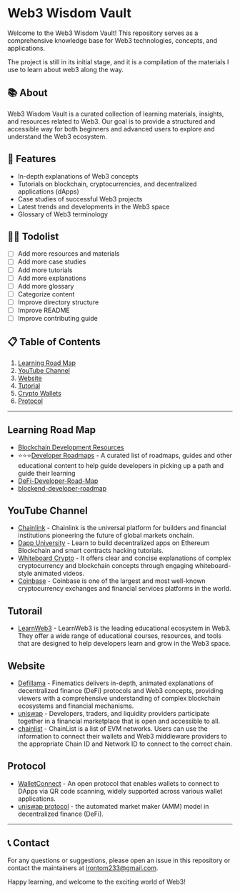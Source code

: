 # Web3 Wisdom Vault

Welcome to the Web3 Wisdom Vault! This repository serves as a comprehensive knowledge base for Web3 technologies, concepts, and applications.

The project is still in its initial stage, and it is a compilation of the materials I use to learn about web3 along the way.

## 📚 About
Web3 Wisdom Vault is a curated collection of learning materials, insights, and resources related to Web3. Our goal is to provide a structured and accessible way for both beginners and advanced users to explore and understand the Web3 ecosystem.

## 🌟 Features
- In-depth explanations of Web3 concepts
- Tutorials on blockchain, cryptocurrencies, and decentralized applications (dApps)
- Case studies of successful Web3 projects
- Latest trends and developments in the Web3 space
- Glossary of Web3 terminology

## 👌🏻 Todolist
- [ ] Add more resources and materials
- [ ] Add more case studies
- [ ] Add more tutorials
- [ ] Add more explanations
- [ ] Add more glossary
- [ ] Categorize content
- [ ] Improve directory structure
- [ ] Improve README
- [ ] Improve contributing guide

## 📋 Table of Contents

1. [Learning Road Map](#Learning-Road-Map)
2. [YouTube Channel](#YouTube-Channel)
3. [Website](#Website)
4. [Tutorial](#Tutorail)
5. [Crypto Wallets](#Crypto-Wallets)
6. [Protocol](#Protocol)

---
## Learning Road Map 

- [Blockchain Development Resources](https://github.com/frankiefab100/Blockchain-Development-Resources)
- ⭐⭐⭐[Developer Roadmaps](https://roadmap.sh/) - A curated list of roadmaps, guides and other educational content to help guide developers in picking up a path and guide their learning
- [DeFi-Developer-Road-Map](https://github.com/OffcierCia/DeFi-Developer-Road-Map?tab=readme-ov-file)
- [blockend-developer-roadmap](https://github.com/Envoy-VC/blockend-developer-roadmap)
  
## YouTube Channel

- [Chainlink](https://www.youtube.com/c/chainlink/playlists) - Chainlink is the universal platform for builders and financial institutions pioneering the future of global markets onchain.
- [Dapp University](https://youtube.com/c/DappUniversity) - Learn to build decentralized apps on Ethereum Blockchain and smart contracts hacking tutorials.
- [Whiteboard Crypto](https://www.youtube.com/@WhiteboardCrypto/featured) - It offers clear and concise explanations of complex cryptocurrency and blockchain concepts through engaging whiteboard-style animated videos.
- [Coinbase](https://www.youtube.com/@coinbase/videos) - Coinbase is one of the largest and most well-known cryptocurrency exchanges and financial services platforms in the world.

## Tutorail
- [LearnWeb3](https://learnweb3.io/) - LearnWeb3 is the leading educational ecosystem in Web3. They offer a wide range of educational courses, resources, and tools that are designed to help developers learn and grow in the Web3 space.

## Website

- [Defillama](https://defillama.com/) - Finematics delivers in-depth, animated explanations of decentralized finance (DeFi) protocols and Web3 concepts, providing viewers with a comprehensive understanding of complex blockchain ecosystems and financial mechanisms.
- [uniswap](https://uniswap.org/) - Developers, traders, and liquidity providers participate together in a financial marketplace that is open and accessible to all.
- [chainlist](https://chainlist.org/) - ChainList is a list of EVM networks. Users can use the information to connect their wallets and Web3 middleware providers to the appropriate Chain ID and Network ID to connect to the correct chain.



## Protocol

- [WalletConnect](https://walletconnect.com/) - An open protocol that enables wallets to connect to DApps via QR code scanning, widely supported across various wallet applications.
- [uniswap protocol](https://uniswap.org/) - the automated market maker (AMM) model in decentralized finance (DeFi).

---
## 📞 Contact
For any questions or suggestions, please open an issue in this repository or contact the maintainers at irontom233@gmail.com.

Happy learning, and welcome to the exciting world of Web3!



